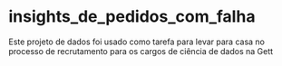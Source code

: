 # insights_de_pedidos_com_falha
Este projeto de dados foi usado como tarefa para levar para casa no processo de recrutamento para os cargos de ciência de dados na Gett
